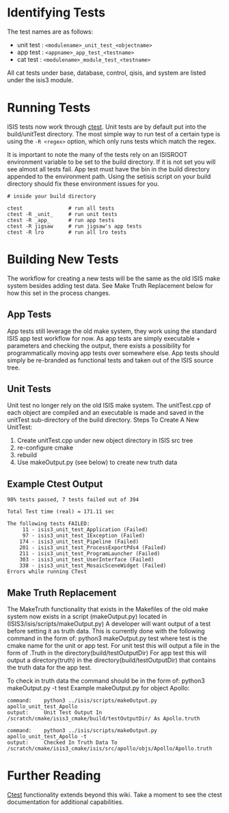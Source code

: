 # Identifying Tests
The test names are as follows:
* unit test : `<modulename>_unit_test_<objectname>`
* app test : `<appname>_app_test_<testname>`
* cat test :  `<modulename>_module_test_<testname>`

All cat tests under base, database, control, qisis, and system are listed under the isis3 module.

# Running Tests

ISIS tests now work through [ctest](https://cmake.org/cmake/help/v3.9/manual/ctest.1.html). Unit tests are by default put into the build/unitTest directory. The most simple way to run test of a certain type is using the `-R <regex>` option, which only runs tests which match the regex.

It is important to note the many of the tests rely on an ISISROOT environment variable to be set to the build directory. If it is not set you will see almost all tests fail.
App test must have the bin in the build directory appended to the environment path.
Using the setisis script on your build directory should fix these environment issues for you.

```
# inside your build directory

ctest               # run all tests
ctest -R _unit_     # run unit tests
ctest -R _app_      # run app tests
ctest -R jigsaw     # run jigsaw's app tests
ctest -R lro        # run all lro tests
```
# Building New Tests

The workflow for creating a new tests will be the same as the old ISIS make system besides adding test data. See Make Truth Replacement below for how this set in the process changes.


## App Tests

App tests still leverage the old make system, they work using the standard ISIS app test workflow for now. As app tests are simply executable + parameters and checking the output, there exists a possibility for programmatically moving app tests over somewhere else. App tests should simply be re-branded as functional tests and taken out of the ISIS source tree. 


## Unit Tests

Unit test no longer rely on the old ISIS make system. The unitTest.cpp of each object are compiled and an executable is made and saved in the unitTest sub-directory of the build directory.
Steps To Create A New UnitTest:
1. Create unitTest.cpp under new object directory in ISIS src tree
2. re-configure cmake
3. rebuild
4. Use makeOutput.py (see below) to create new truth data

## Example Ctest Output

```
98% tests passed, 7 tests failed out of 394

Total Test time (real) = 171.11 sec

The following tests FAILED:
	 11 - isis3_unit_test_Application (Failed)
	 97 - isis3_unit_test_IException (Failed)
	174 - isis3_unit_test_Pipeline (Failed)
	201 - isis3_unit_test_ProcessExportPds4 (Failed)
	211 - isis3_unit_test_ProgramLauncher (Failed)
	303 - isis3_unit_test_UserInterface (Failed)
	338 - isis3_unit_test_MosaicSceneWidget (Failed)
Errors while running CTest
```

## Make Truth Replacement

The MakeTruth functionality that exists in the Makefiles of the old make system now exists in a script (makeOutput.py) located in (ISIS3/isis/scripts/makeOutput.py)
A developer will want output of a test before setting it as truth data. This is currently done with the following command in the form of:
    python3 makeOutput.py test
where test is the cmake name for the unit or app test.
For unit test this will output a file in the form of <objectname>.Truth in the directory(build/testOutputDir)
For app test this will output a directory(truth) in the directory(build/testOutputDir) that contains the truth data for the app test.

To check in truth data the command should be in the form of:
    python3 makeOutput.py -t test
Example makeOutput.py for object Apollo:
```shell
command:    python3 ../isis/scripts/makeOutput.py apollo_unit_test_Apollo
output:     Unit Test Output In /scratch/cmake/isis3_cmake/build/testOutputDir/ As Apollo.truth
```

```
command:    python3 ../isis/scripts/makeOutput.py apollo_unit_test_Apollo -t
output:     Checked In Truth Data To /scratch/cmake/isis3_cmake/isis/src/apollo/objs/Apollo/Apollo.truth
```


# Further Reading

[Ctest](https://cmake.org/cmake/help/v3.9/manual/ctest.1.html) functionality extends beyond this wiki. Take a moment to see the ctest documentation for additional capabilities.
